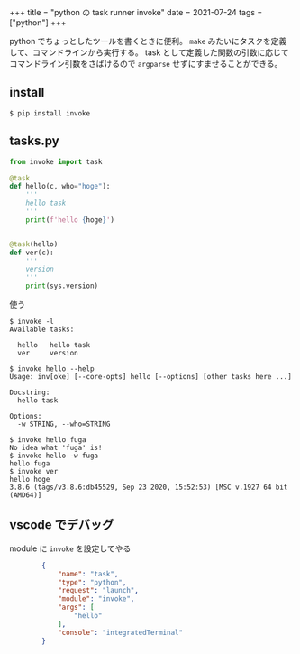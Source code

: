 +++
title = "python の task runner invoke"
date = 2021-07-24
tags = ["python"]
+++

python でちょっとしたツールを書くときに便利。
`make` みたいにタスクを定義して、コマンドラインから実行する。
task として定義した関数の引数に応じてコマンドライン引数をさばけるので `argparse` せずにすませることができる。

## install

```
$ pip install invoke
```

## tasks.py

```python
from invoke import task

@task
def hello(c, who="hoge"):
    '''
    hello task
    '''
    print(f'hello {hoge}')


@task(hello)
def ver(c):
    '''
    version
    '''
    print(sys.version)
```

使う

```
$ invoke -l           
Available tasks:

  hello   hello task
  ver     version

$ invoke hello --help
Usage: inv[oke] [--core-opts] hello [--options] [other tasks here ...]

Docstring:
  hello task

Options:
  -w STRING, --who=STRING

$ invoke hello fuga  
No idea what 'fuga' is!
$ invoke hello -w fuga
hello fuga
$ invoke ver
hello hoge
3.8.6 (tags/v3.8.6:db45529, Sep 23 2020, 15:52:53) [MSC v.1927 64 bit (AMD64)]
```

## vscode でデバッグ

module に `invoke` を設定してやる

```json
        {
            "name": "task",
            "type": "python",
            "request": "launch",
            "module": "invoke",
            "args": [
                "hello"
            ],
            "console": "integratedTerminal"
        }
```

